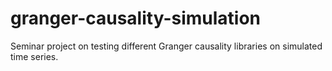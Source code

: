 # granger-causality-simulation
Seminar project on testing different Granger causality libraries on simulated time series. 
